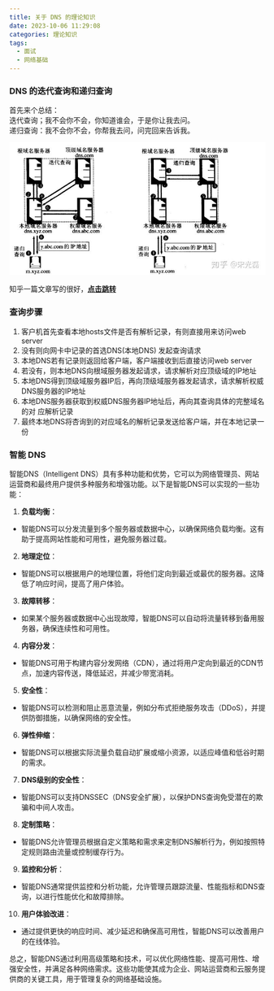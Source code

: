 ```yaml
---
title: 关于 DNS 的理论知识
date: 2023-10-06 11:29:08
categories: 理论知识
tags:
  - 面试
  - 网络基础
---
```


### DNS 的迭代查询和递归查询

首先来个总结：   
迭代查询；我不会你不会，你知道谁会，于是你让我去问。   
递归查询：我不会你不会，你帮我去问，问完回来告诉我。

<!-- more -->

![迭代查询和递归查询](./DNS-server/1.jpg)

知乎一篇文章写的很好，[**点击跳转**](https://zhuanlan.zhihu.com/p/61394192)

### 查询步骤

1. 客户机首先查看本地hosts文件是否有解析记录，有则直接用来访问web server
2. 没有则向网卡中记录的首选DNS(本地DNS) 发起查询请求
3. 本地DNS若有记录则返回给客户端，客户端接收到后直接访问web server
4. 若没有，则本地DNS向根域服务器发起请求，请求解析对应顶级域的IP地址
5. 本地DNS得到顶级域服务器IP后，再向顶级域服务器发起请求，请求解析权威DNS服务器的IP地址
6. 本地DNS服务器获取到权威DNS服务器IP地址后，再向其查询具体的完整域名的对
应解析记录
7. 最终本地DNS将杏询到的对应域名的解析记录发送给客户端，并在本地记录一份

### 智能 DNS 

智能DNS（Intelligent DNS）具有多种功能和优势，它可以为网络管理员、网站运营商和最终用户提供多种服务和增强功能。以下是智能DNS可以实现的一些功能：

1. **负载均衡**：
- 智能DNS可以分发流量到多个服务器或数据中心，以确保网络负载均衡。这有助于提高网站性能和可用性，避免服务器过载。

2. **地理定位**：
- 智能DNS可以根据用户的地理位置，将他们定向到最近或最优的服务器。这降低了响应时间，提高了用户体验。

3. **故障转移**：
- 如果某个服务器或数据中心出现故障，智能DNS可以自动将流量转移到备用服务器，确保连续性和可用性。

4. **内容分发**：
- 智能DNS可用于构建内容分发网络（CDN），通过将用户定向到最近的CDN节点，加速内容传送，降低延迟，并减少带宽消耗。

5. **安全性**：
- 智能DNS可以检测和阻止恶意流量，例如分布式拒绝服务攻击（DDoS），并提供防御措施，以确保网络的安全性。

6. **弹性伸缩**：
- 智能DNS可以根据实际流量负载自动扩展或缩小资源，以适应峰值和低谷时期的需求。

7. **DNS级别的安全性**：
- 智能DNS可以支持DNSSEC（DNS安全扩展），以保护DNS查询免受潜在的欺骗和中间人攻击。

8. **定制策略**：
- 智能DNS允许管理员根据自定义策略和需求来定制DNS解析行为，例如按照特定规则路由流量或控制缓存行为。

9. **监控和分析**：
- 智能DNS通常提供监控和分析功能，允许管理员跟踪流量、性能指标和DNS查询，以进行性能优化和故障排除。

10. **用户体验改进**：
- 通过提供更快的响应时间、减少延迟和确保高可用性，智能DNS可以改善用户的在线体验。

总之，智能DNS通过利用高级策略和技术，可以优化网络性能、提高可用性、增强安全性，并满足各种网络需求。这些功能使其成为企业、网站运营商和云服务提供商的关键工具，用于管理复杂的网络基础设施。